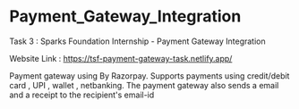 # Payment_Gateway_Integration
Task 3 : Sparks Foundation Internship - Payment Gateway Integration 

Website Link :
https://tsf-payment-gateway-task.netlify.app/

Payment gateway using By Razorpay.
Supports payments using credit/debit card , UPI , wallet , netbanking.
The payment gateway also sends a email and a receipt to the recipient's email-id
